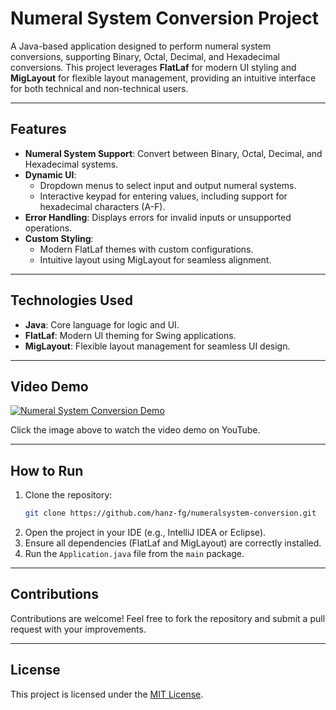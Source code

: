 # **Numeral System Conversion Project**

A Java-based application designed to perform numeral system conversions, supporting Binary, Octal, Decimal, and Hexadecimal conversions. This project leverages **FlatLaf** for modern UI styling and **MigLayout** for flexible layout management, providing an intuitive interface for both technical and non-technical users.

---

## **Features**
- **Numeral System Support**: Convert between Binary, Octal, Decimal, and Hexadecimal systems.
- **Dynamic UI**:
  - Dropdown menus to select input and output numeral systems.
  - Interactive keypad for entering values, including support for hexadecimal characters (A-F).
- **Error Handling**: Displays errors for invalid inputs or unsupported operations.
- **Custom Styling**:
  - Modern FlatLaf themes with custom configurations.
  - Intuitive layout using MigLayout for seamless alignment.

---

## **Technologies Used**
- **Java**: Core language for logic and UI.
- **FlatLaf**: Modern UI theming for Swing applications.
- **MigLayout**: Flexible layout management for seamless UI design.


---
## Video Demo

[![Numeral System Conversion Demo](https://img.youtube.com/vi/2kodyj9n0dQ/0.jpg)](https://youtu.be/2kodyj9n0dQ)

Click the image above to watch the video demo on YouTube.

---

## **How to Run**
1. Clone the repository:
   ```bash
   git clone https://github.com/hanz-fg/numeralsystem-conversion.git
   ```
2. Open the project in your IDE (e.g., IntelliJ IDEA or Eclipse).
3. Ensure all dependencies (FlatLaf and MigLayout) are correctly installed.
4. Run the `Application.java` file from the `main` package.

---

## **Contributions**
Contributions are welcome! Feel free to fork the repository and submit a pull request with your improvements.

---

## **License**
This project is licensed under the [MIT License](LICENSE).
